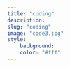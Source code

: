 ```yaml
---
title: "coding"
description: 
slug: "coding"
image: "code3.jpg"
style:
    background: 
    color: "#fff"
---
```

